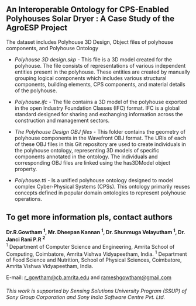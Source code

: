 ## An Interoperable Ontology for CPS-Enabled Polyhouses Solar Dryer : A Case Study of the AgroESP Project 

The dataset includes Polyhouse 3D Design, Object files of polyhouse components, and Polyhouse Ontology
- _Polyhouse 3D design.skp_ - This file is a 3D model created for the polyhouse. The file consists of representations of various independent entities present in the polyhouse. These entities are created by manually grouping logical components which includes various structural components, building elements, CPS components, and material details of the polyhouse.

- _Polyhouse.ifc_ - The file contains a 3D model of the polyhouse exported in the open Industry Foundation Classes (IFC) format. IFC is a global standard designed for sharing and exchanging information across the construction and management sectors.

- _The Polyhouse Design OBJ files_ - This folder contains the geometry of polyhouse components in the Wavefront OBJ format. The URIs of each of these OBJ files in this Git repository are used to create individuals in the polyhouse ontology, representing 3D models of specific components annotated in the ontology. The individuals and corresponding OBJ files are linked using the has3DModel object property.

- _Polyhouse.ttl_ - Is a unified polyhouse ontology designed to model complex Cyber-Physical Systems (CPSs). This ontology primarily reuses concepts defined in popular domain ontologies to represent polyhouse operations.  

## To get more information pls, contact authors
**Dr.R.Gowtham  <sup>1</sup>, Mr. Dheepan Kannan <sup>1</sup>, Dr. Shunmuga Velayutham  <sup>1</sup>, Dr. Janci Rani P.R  <sup>2 </sup>** </br>
<sup>1</sup> Department of Computer Science and Engineering, Amrita School of Computing, Coimbatore, Amrita Vishwa Vidyapeetham, India.
<sup>1</sup> Department of Food Science and Nutrition, School of Physical Sciences, Coimbatore, Amrita Vishwa Vidyapeetham, India.

E-mail: r_gowtham@cb.amrita.edu and rameshgowtham@gmail.com

<h6><i>This work is supported by Sensing Solutions University Program (SSUP) of Sony Group Corporation and Sony India Software Centre Pvt. Ltd. </i></h6>




